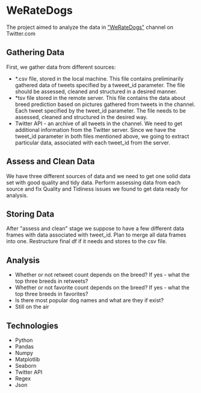 # WeRateDogs

The project aimed to analyze the data in <a href = 'https://twitter.com/dog_rates'>"WeRateDogs"</a> channel on Twitter.com<br>

## Gathering Data
First, we gather data from different sources:

- *.csv file, stored in the local machine. This file contains preliminarily gathered data of tweets specified by a tweeet_id parameter. The file should be assessed, cleaned and structured in a desired manner.
- *tsv file stored in the remote server. This file contains the data about breed prediction based on pictures gathered from tweets in the channel. Each tweet specified by the tweet_id parameter. The file needs to be assessed, cleaned and structured in the desired way.
- Twitter API - an archive of all tweets in the channel. We need to get additional information from the Twitter server. Since we have the tweet_id parameter in both files mentioned above, we going to extract particular data, associated with each tweet_id from the server.

## Assess and Clean Data
We have three different sources of data and we need to get one solid data set with good quality and tidy data. Perform assessing data from each source and fix Quality and Tidiness issues we found to get data ready for analysis.

## Storing Data

After "assess and clean" stage we suppose to have a few different data frames with data associated with tweet_id. Plan to merge all data frames into one. Restructure final df if it needs and stores to the csv file.

## Analysis
- Whether or not retweet count depends on the breed? If yes - what the top three breeds in retweets?
- Whether or not favorite count depends on the breed? If yes - what the top three breeds in favorites?
- Is there most popular dog names and what are they if exist?
- Still on the air

## Technologies
- Python
- Pandas
- Numpy
- Matplotlib
- Seaborn
- Twitter API
- Regex
- Json
